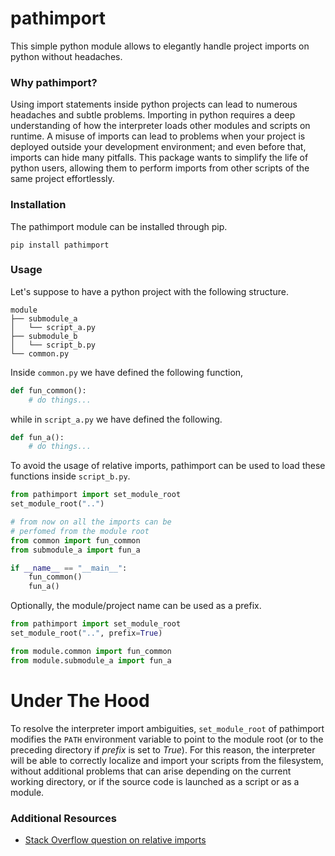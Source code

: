 # pathimport #

This simple python module allows to elegantly handle project imports on python without headaches.

### Why pathimport? ###
Using import statements inside python projects can lead to numerous headaches and subtle problems. Importing in python requires a deep understanding of how the interpreter loads other modules and scripts on runtime. A misuse of imports can lead to problems when your project is deployed outside your development environment; and even before that, imports can hide many pitfalls. This package wants to simplify the life of python users, allowing them to perform imports from other scripts of the same project effortlessly.
   
   
### Installation ###
The pathimport module can be installed through pip.
```
pip install pathimport
```

### Usage ###
Let's suppose to have a python project with the following structure.

    module
	├── submodule_a                            
	│   └── script_a.py                    
	├── submodule_b
	│   └── script_b.py
	└── common.py

Inside `common.py` we have defined the following function,
```python
def fun_common():
    # do things...
```

while in `script_a.py` we have defined the following.
```python
def fun_a():
    # do things...
```

To avoid the usage of relative imports, pathimport can be used to load these functions inside `script_b.py`.

```python
from pathimport import set_module_root
set_module_root("..")

# from now on all the imports can be
# perfomed from the module root
from common import fun_common
from submodule_a import fun_a

if __name__ == "__main__":
    fun_common()
    fun_a()
```

Optionally, the module/project name can be used as a prefix.

```python
from pathimport import set_module_root
set_module_root("..", prefix=True)

from module.common import fun_common
from module.submodule_a import fun_a
```

# Under The Hood #
To resolve the interpreter import ambiguities, `set_module_root` of pathimport modifies the `PATH` environment variable to point to the module root (or to the preceding directory if *prefix* is set to *True*). For this reason, the interpreter will be able to correctly localize and import your scripts from the filesystem, without additional problems that can arise depending on the current working directory, or if the source code is launched as a script or as a module.

### Additional Resources ###
* [Stack Overflow question on relative imports](https://stackoverflow.com/questions/14132789/relative-imports-for-the-billionth-time)
